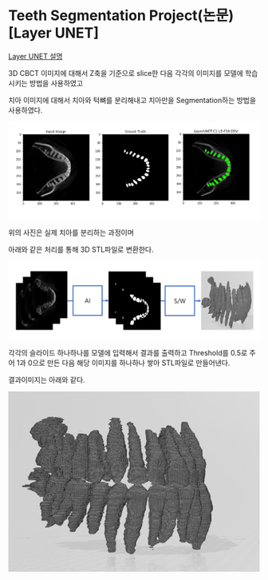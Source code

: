 # Teeth Segmentation Project(논문)[Layer UNET]

[Layer UNET 설명](https://github.com/PreFKim/Deep-Learning/tree/main/Segmentation/04.Layer%20UNet)

3D CBCT 이미지에 대해서 Z축을 기준으로 slice한 다음 각각의 이미지를 모델에 학습시키는 방법을 사용하였고

치아 이미지에 대해서 치아와 턱뼈를 분리해내고 치아만을 Segmentation하는 방법을 사용하였다.

![1](./img/2.png)

위의 사진은 실제 치아를 분리하는 과정이며

아래와 같은 처리를 통해 3D STL파일로 변환한다.

![2](./img/1.PNG)

각각의 슬라이드 하나하나를 모델에 입력해서 결과를 출력하고 Threshold를 0.5로 주어 1과 0으로 만든 다음 해당 이미지를 하나하나 쌓아 STL파일로 만들어낸다.

결과이미지는 아래와 같다.

![3](./img/3.PNG)
